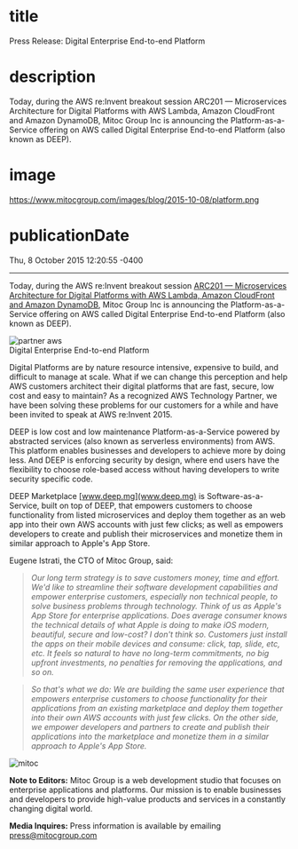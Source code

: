 # title
Press Release: Digital Enterprise End-to-end Platform

# description
Today, during the AWS re:Invent breakout session ARC201 — Microservices Architecture for Digital Platforms with AWS Lambda, Amazon CloudFront and Amazon DynamoDB, Mitoc Group Inc is announcing the Platform-as-a-Service offering on AWS called Digital Enterprise End-to-end Platform (also known as DEEP).

# image
https://www.mitocgroup.com/images/blog/2015-10-08/platform.png

# publicationDate
Thu, 8 October 2015 12:20:55 -0400

---

Today, during the AWS re:Invent breakout session [ARC201 — Microservices Architecture for Digital Platforms with AWS Lambda, Amazon CloudFront and Amazon DynamoDB](https://www.portal.reinvent.awsevents.com/connect/sessionDetail.ww?SESSION_ID=1646&tclass=popup), Mitoc Group Inc is announcing the Platform-as-a-Service offering on AWS called Digital Enterprise End-to-end Platform (also known as DEEP).

<div class="padd25px">
    <img src="/images/blog/2015-10-08/platform.png" alt="partner aws" />
    <div class="center img-description">Digital Enterprise End-to-end Platform</div>
</div>

Digital Platforms are by nature resource intensive, expensive to build, and difficult to manage at scale. What if we can change this perception and help AWS customers architect their digital platforms that are fast, secure, low cost and easy to maintain? As a recognized AWS Technology Partner, we have been solving these problems for our customers for a while and have been invited to speak at AWS re:Invent 2015.

DEEP is low cost and low maintenance Platform-as-a-Service powered by abstracted services (also known as serverless environments) from AWS. This platform enables businesses and developers to achieve more by doing less. And DEEP is enforcing security by design, where end users have the flexibility to choose role-based access without having developers to write security specific code.

DEEP Marketplace [www.deep.mg](www.deep.mg) is Software-as-a-Service, built on top of DEEP, that empowers customers to choose functionality from listed microservices and deploy them together as an web app into their own AWS accounts with just few clicks; as well as empowers developers to create and publish their microservices and monetize them in similar approach to Apple's App Store.

Eugene Istrati, the CTO of Mitoc Group, said:

>_Our long term strategy is to save customers money, time and effort. We'd like to streamline their software development capabilities and empower enterprise customers, especially non technical people, to solve business problems through technology. Think of us as Apple's App Store for enterprise applications. Does average consumer knows the technical details of what Apple is doing to make iOS modern, beautiful, secure and low-cost? I don't think so. Customers just install the apps on their mobile devices and consume: click, tap, slide, etc, etc. It feels so natural to have no long-term commitments, no big upfront investments, no penalties for removing the applications, and so on._

>_So that's what we do: We are building the same user experience that empowers enterprise customers to choose functionality for their applications from an existing marketplace and deploy them together into their own AWS accounts with just few clicks. On the other side, we empower developers and partners to create and publish their applications into the marketplace and monetize them in a similar approach to Apple's App Store._

<div class="padd25px">
    <img class="img-center" src="/images/blog/2015-10-08/mitoc.png" alt="mitoc" />
</div>

**Note to Editors:** Mitoc Group is a web development studio that focuses on enterprise applications and platforms. Our mission is to enable businesses and developers to provide high-value products and services in a constantly changing digital world.

**Media Inquires:** Press information is available by emailing [press@mitocgroup.com](mailto:press@mitocgroup.com)
